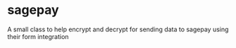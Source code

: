 # sagepay
A small class to help encrypt and decrypt for sending data to sagepay using their form integration
